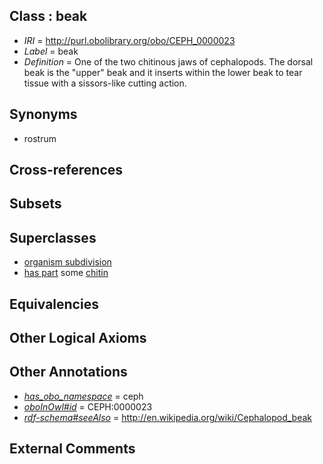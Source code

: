 
## Class : beak

 * *IRI* = http://purl.obolibrary.org/obo/CEPH_0000023
 * *Label* = beak
 * *Definition* = One of the two chitinous jaws of cephalopods. The dorsal beak is the &quot;upper&quot; beak and it inserts within the lower beak to tear tissue with a sissors-like cutting action.

## Synonyms

 * rostrum

## Cross-references


## Subsets


## Superclasses

 * [organism subdivision](../../UBERON/75/UBERON_0000475.md)
 * [has part](../../BFO/51/BFO_0000051.md) some [chitin](../../CEPH/59/CEPH_0000059.md)

## Equivalencies


## Other Logical Axioms


## Other Annotations

 * *[has_obo_namespace](../../ce/oboInOwl#hasOBONamespace.md)* = ceph
 * *[oboInOwl#id](../../id/oboInOwl#id.md)* = CEPH:0000023
 * *[rdf-schema#seeAlso](../../so/rdf-schema#seeAlso.md)* = http://en.wikipedia.org/wiki/Cephalopod_beak

## External Comments

